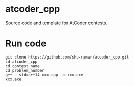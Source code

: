 # atcoder_cpp
Source code and template for AtCoder contests.

# Run code
```
git clone https://github.com/shu-ramen/atcoder_cpp.git
cd atcoder_cpp
cd contest_name
cd problem_number
g++ --std=c++14 xxx.cpp -o xxx.exe
xxx.exe
```
